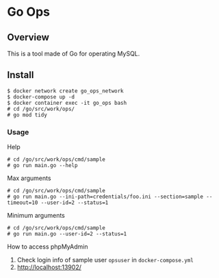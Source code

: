 # Go Ops

## Overview
This is a tool made of Go for operating MySQL.

## Install
```shell
$ docker network create go_ops_network
$ docker-compose up -d
$ docker container exec -it go_ops bash
# cd /go/src/work/ops/
# go mod tidy
```

### Usage
Help
```shell
# cd /go/src/work/ops/cmd/sample
# go run main.go --help
```

Max arguments
```shell
# cd /go/src/work/ops/cmd/sample
# go run main.go --ini-path=credentials/foo.ini --section=sample --timeout=10 --user-id=2 --status=1
```
Minimum arguments
```shell
# cd /go/src/work/ops/cmd/sample
# go run main.go --user-id=2 --status=1
```

How to access phpMyAdmin
1. Check login info of sample user `opsuser` in `docker-compose.yml`
2. [http://localhost:13902/](http://localhost:13902/)
